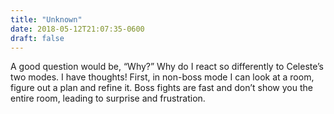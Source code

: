 ```yaml
---
title: "Unknown"
date: 2018-05-12T21:07:35-0600
draft: false
---
```


A good question would be, “Why?” Why do I react so differently to Celeste’s two modes. I have thoughts!
First, in non-boss mode I can look at a room, figure out a plan and refine it. Boss fights are fast and don’t show you the entire room, leading to surprise and frustration.
